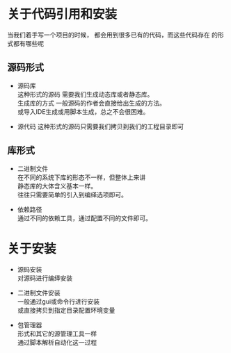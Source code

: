 # 关于代码引用和安装
当我们着手写一个项目的时候， 都会用到很多已有的代码，而这些代码存在 
的形式都有哪些呢        

## 源码形式  

- 源码库      
这种形式的源码 需要我们生成动态库或者静态库。        
生成库的方式  一般源码的作者会直接给出生成的方法。        
或导入IDE生成或用脚本生成，总之不会很困难。      

- 源代码
这种形式的源码只需要我们拷贝到我们的工程目录即可        

## 库形式     

- 二进制文件      
在不同的系统下库的形态不一样，但整体上来讲       
静态库的大体含义基本一样。      
往往只需要简单的引入到编绎选项即可。       

- 依赖路径      
通过不同的依赖工具，通过配置不同的文件即可。        


# 关于安装      
- 源码安装     
对源码进行编绎安装       

- 二进制文件安装      
一般通过gui或命令行进行安装        
或直接拷贝到指定目录配置环境变量        

- 包管理器       
形式和其它的源管理工具一样       
通过脚本解析自动化这一过程        